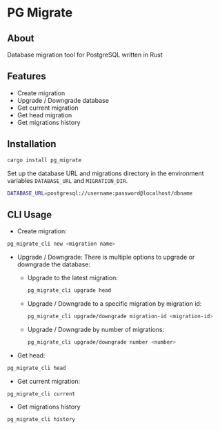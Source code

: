 # PG Migrate

## About
Database migration tool for PostgreSQL written in Rust

## Features
- Create migration
- Upgrade / Downgrade database
- Get current migration
- Get head migration
- Get migrations history

## Installation

```bash
cargo install pg_migrate
```

Set up the database URL and migrations directory in the environment variables `DATABASE_URL` and `MIGRATION_DIR`.

```bash
DATABASE_URL=postgresql://username:password@localhost/dbname
```

## CLI Usage

- Create migration:
```bash
pg_migrate_cli new <migration name>
```

- Upgrade / Downgrade:
There is multiple options to upgrade or downgrade the database:
  - Upgrade to the latest migration:
    ```bash
    pg_migrate_cli upgrade head
    ```
  - Upgrade / Downgrade to a specific migration by migration id:
    ```bash
    pg_migrate_cli upgrade/downgrade migration-id <migration-id>
    ```
  - Upgrade / Downgrade by number of migrations:
    ```bash
    pg_migrate_cli upgrade/downgrade number <number>
    ```

- Get head:
```bash
pg_migrate_cli head
```

- Get current migration:
```bash
pg_migrate_cli current
```

- Get migrations history
```bash
pg_migrate_cli history
```

